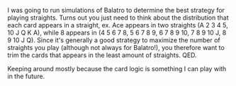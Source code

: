 I was going to run simulations of Balatro to determine the best strategy for playing straights. Turns out you just need to think about the distribution that each card appears in a straight, ex. Ace appears in two straights (A 2 3 4 5, 10 J Q K A), while 8 appears in (4	5	6	7	8, 5 6 7 8 9, 6	7	8	9	10, 7	8	9	10 J, 8	9	10 J Q). Since it's generally a good strategy to maximize the number of straights you play (although not always for Balatro!), you therefore want to trim the cards that appears in the least amount of straights. QED.

Keeping around mostly because the card logic is something I can play with in the future.
